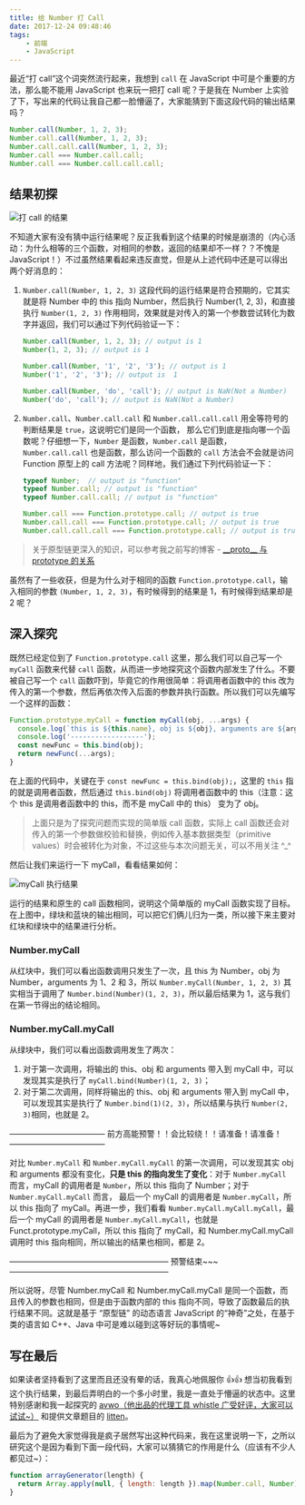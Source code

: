 ```yaml
---
title: 给 Number 打 Call
date: 2017-12-24 09:48:46
tags:
	- 前端
	- JavaScript
---
```


最近“打 call”这个词突然流行起来，我想到 `call` 在 JavaScript 中可是个重要的方法，那么能不能用 JavaScript 也来玩一把打 call 呢？于是我在 Number 上实验了下，写出来的代码让我自己都一脸懵逼了，大家能猜到下面这段代码的输出结果吗？

```javascript
Number.call(Number, 1, 2, 3);
Number.call.call(Number, 1, 2, 3);
Number.call.call.call(Number, 1, 2, 3);
Number.call === Number.call.call;
Number.call === Number.call.call.call;
```

<!--more-->

## 结果初探

![打 call 的结果](https://ww2.sinaimg.cn/large/0060lm7Tly1fn3lud9mgyj30i80aegnn.jpg)

 不知道大家有没有猜中运行结果呢？反正我看到这个结果的时候是崩溃的（内心活动：为什么相等的三个函数，对相同的参数，返回的结果却不一样？？不愧是 JavaScript！）不过虽然结果看起来违反直觉，但是从上述代码中还是可以得出两个好消息的：

1. `Number.call(Number, 1, 2, 3)` 这段代码的运行结果是符合预期的，它其实就是将 Number 中的 this 指向 Number，然后执行 Number(1, 2, 3)，和直接执行 `Number(1, 2, 3)` 作用相同，效果就是对传入的第一个参数尝试转化为数字并返回，我们可以通过下列代码验证一下：

   ```javascript
   Number.call(Number, 1, 2, 3); // output is 1
   Number(1, 2, 3); // output is 1

   Number.call(Number, '1', '2', '3'); // output is 1
   Number('1', '2', '3'); // output is  1

   Number.call(Number, 'do', 'call'); // output is NaN(Not a Number)
   Number('do', 'call'); // output is NaN(Not a Number)
   ```

2. `Number.call`、`Number.call.call` 和 `Number.call.call.call` 用全等符号的判断结果是 `true`，这说明它们是同一个函数， 那么它们到底是指向哪一个函数呢？仔细想一下，`Number` 是函数，`Number.call` 是函数，`Number.call.call` 也是函数，那么访问一个函数的 `call` 方法会不会就是访问 Function 原型上的 call 方法呢？同样地，我们通过下列代码验证一下：

   ```javascript
   typeof Number;  // output is "function"
   typeof Number.call; // output is "function"
   typeof Number.call.call; // output is "function"

   Number.call === Function.prototype.call; // output is true
   Number.call.call === Function.prototype.call; // output is true
   Number.call.call.call === Function.prototype.call; // output is true
   ```

> 关于原型链更深入的知识，可以参考我之前写的博客 - [\_\_proto\_\_ 与 prototype 的关系](http://segmentfault.me/2017/01/22/proto%E4%B8%8Eprototype%E7%9A%84%E5%85%B3%E7%B3%BB/)

虽然有了一些收获，但是为什么对于相同的函数 `Function.prototype.call`，输入相同的参数 `(Number, 1, 2, 3)`，有时候得到的结果是 1，有时候得到结果却是 2 呢？

## 深入探究

既然已经定位到了 `Function.prototype.call` 这里，那么我们可以自己写一个 `myCall` 函数来代替 `call` 函数，从而进一步地探究这个函数内部发生了什么。不要被自己写一个 `call` 函数吓到，毕竟它的作用很简单：将调用者函数中的 this 改为传入的第一个参数，然后再依次传入后面的参数并执行函数。所以我们可以先编写一个这样的函数：

```javascript
Function.prototype.myCall = function myCall(obj, ...args) {
  console.log(`this is ${this.name}, obj is ${obj}, arguments are ${args}`);
  console.log('------------------');
  const newFunc = this.bind(obj);
  return newFunc(...args);
}
```

在上面的代码中，关键在于 `const newFunc = this.bind(obj);`，这里的 `this` 指的就是调用者函数，然后通过 `this.bind(obj)` 将调用者函数中的 this（注意：这个 this 是调用者函数中的 this，而不是 myCall 中的 this） 变为了 obj。

> 上面只是为了探究问题而实现的简单版 call 函数，实际上 call 函数还会对传入的第一个参数做校验和替换，例如传入基本数据类型（primitive values）时会被转化为对象，不过这些与本次问题无关，可以不用关注 ^_^

然后让我们来运行一下 myCall，看看结果如何：

![myCall 执行结果](https://ww1.sinaimg.cn/large/0060lm7Tly1fn3mng6p9ej30zk0gqgs5.jpg)

运行的结果和原生的 call 函数相同，说明这个简单版的 myCall 函数实现了目标。在上图中，绿块和蓝块的输出相同，可以把它们俩儿归为一类，所以接下来主要对红块和绿块中的结果进行分析。

### Number.myCall

从红块中，我们可以看出函数调用只发生了一次，且 this 为 Number，obj 为 Number，arguments 为 1、2 和 3，所以 `Number.myCall(Number, 1, 2, 3)` 其实相当于调用了 `Number.bind(Number)(1, 2, 3)`，所以最后结果为 1，这与我们在第一节得出的结论相同。

### Number.myCall.myCall

从绿块中，我们可以看出函数调用发生了两次：

1. 对于第一次调用，将输出的 this、obj 和 arguments 带入到 myCall 中，可以发现其实是执行了 `myCall.bind(Number)(1, 2, 3)`；
2. 对于第二次调用，同样将输出的 this、obj 和 arguments 带入到 myCall 中，可以发现其实是执行了 `Number.bind(1)(2, 3)`，所以结果与执行 `Number(2, 3)`相同，也就是 2。

———————————— 前方高能预警！！会比较绕！！请准备！请准备！————————————

对比 `Number.myCall` 和 `Number.myCall.myCall` 的第一次调用，可以发现其实 obj 和 arguments 都没有变化，**只是 this 的指向发生了变化**：对于 `Number.myCall` 而言，myCall 的调用者是 `Number`，所以 this 指向了 Number；对于 `Number.myCall.myCall` 而言，  最后一个 myCall 的调用者是 `Number.myCall`，所以 this 指向了 myCall。再进一步，我们看看 `Number.myCall.myCall.myCall`，最后一个 myCall 的调用者是 `Number.myCall.myCall`，也就是 Funct.prototype.myCall，所以 this 指向了 myCall，和 Number.myCall.myCall 调用时 this 指向相同，所以输出的结果也相同，都是 2。

———————————————————— 预警结束~~~ ————————————————————

所以说呀，尽管 Number.myCall 和 Number.myCall.myCall 是同一个函数，而且传入的参数也相同，但是由于函数内部的 this 指向不同，导致了函数最后的执行结果不同。这就是基于 “原型链” 的动态语言 JavaScript 的“神奇”之处，在基于类的语言如 C++、Java 中可是难以碰到这等好玩的事情呢~



## 写在最后

如果读者坚持看到了这里而且还没有晕的话，我真心地佩服你 👍👍 想当初我看到这个执行结果，到最后弄明白的一个多小时里，我是一直处于懵逼的状态中。这里特别感谢和我一起探究的 [avwo（他出品的代理工具 whistle 广受好评，大家可以试试~）](https://github.com/avwo/) 和提供文章题目的 [litten](http://litten.me/)。

最后为了避免大家觉得我是疯子居然写出这种代码来，我在这里说明一下，之所以研究这个是因为看到下面一段代码，大家可以猜猜它的作用是什么（应该有不少人都见过~）：

```javascript
function arrayGenerator(length) {
  return Array.apply(null, { length: length }).map(Number.call, Number)
}
```

